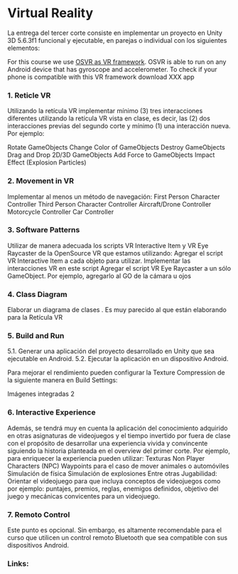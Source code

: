 # Virtual Reality

La entrega del tercer corte consiste en implementar un proyecto en Unity 3D 5.6.3f1 funcional y ejecutable, en parejas o individual con los siguientes elementos:

For this course we use [OSVR as VR framework](https://github.com/OSVR/OSVR-Unity). OSVR is able to run on any Android device that has gyroscope and accelerometer. To check if your phone is compatible with this VR framework download XXX app 


### 1. Reticle VR
Utilizando la retícula VR implementar mínimo (3) tres interacciones diferentes utilizando la retícula VR vista en clase, es decir, las (2) dos interacciones previas del segundo corte y mínimo (1) una interacción nueva. Por ejemplo:

Rotate GameObjects
Change Color of GameObjects
Destroy GameObjects
Drag and Drop 2D/3D GameObjects
Add Force to GameObjects
Impact Effect (Explosion Particles)

### 2. Movement in VR

Implementar al menos un método de navegación:
First Person Character Controller
Third Person Character Controller
Aircraft/Drone Controller
Motorcycle Controller
Car Controller

### 3. Software Patterns 
Utilizar de manera adecuada los scripts VR Interactive Item y VR Eye Raycaster de la OpenSource VR que estamos utilizando:
Agregar el script VR Interactive Item a cada objeto para utilizar. Implementar las interacciones VR en este script
Agregar el script VR Eye Raycaster a un sólo GameObject. Por ejemplo, agregarlo al GO de la cámara u ojos

### 4. Class Diagram

Elaborar un diagrama de clases . Es muy parecido al que están elaborando para la Retícula VR

### 5. Build and Run
5.1. Generar una aplicación del proyecto desarrollado en Unity que sea ejecutable en Android. 
5.2. Ejecutar la aplicación en un dispositivo Android. 

Para mejorar el rendimiento pueden configurar la Texture Compression de la siguiente manera en Build Settings:

Imágenes integradas 2

### 6. Interactive Experience
Además, se tendrá muy en cuenta la aplicación del conocimiento adquirido en otras asignaturas de videojuegos y el tiempo invertido por fuera de clase con el propósito de desarrollar una experiencia vivida y convincente siguiendo la historia planteada en el overview del primer corte. Por ejemplo, para enriquecer la experiencia pueden utilizar:
Texturas
Non Player Characters (NPC)
Waypoints para el caso de mover animales o automóviles
Simulación de física
Simulación de explosiones
Entre otras
Jugabilidad: Orientar el videojuego para que incluya conceptos de videojuegos como por ejemplo: puntajes, premios, reglas, enemigos definidos, objetivo del juego y mecánicas convicentes para un videojuego.

### 7.  Remoto Control 

Este punto es opcional. Sin embargo, es altamente recomendable para el curso que utilicen un control remoto Bluetooth que sea compatible con sus dispositivos Android.

### Links:



